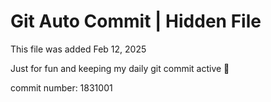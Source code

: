 # Git Auto Commit | Hidden File

This file was added Feb 12, 2025

Just for fun and keeping my daily git commit active 🤪

commit number: 1831001
